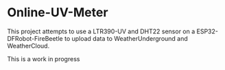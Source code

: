 # Online-UV-Meter

This project attempts to use a LTR390-UV and DHT22 sensor on a ESP32-DFRobot-FireBeetle to upload data to WeatherUnderground and WeatherCloud.

This is a work in progress

